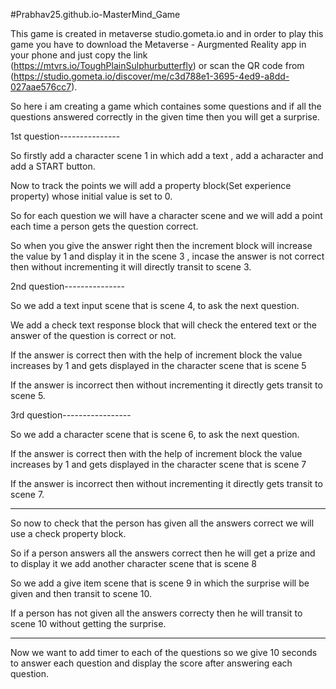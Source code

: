 

#Prabhav25.github.io-MasterMind_Game



This game is created in metaverse studio.gometa.io and in order to play this game you have to download the Metaverse - Aurgmented Reality app in your phone and just copy the link (https://mtvrs.io/ToughPlainSulphurbutterfly) or scan the QR code from (https://studio.gometa.io/discover/me/c3d788e1-3695-4ed9-a8dd-027aae576cc7).

So here i am creating a game which containes some questions and if all the questions answered correctly in the given time then you will get a surprise.


1st question---------------

So firstly add a character scene 1 in which add a text , add a acharacter and add a START button.

Now to track the points we will add a property block(Set experience property) whose initial value is set to 0.

So for each question we will have a character scene and we will add a point each time a person gets the question correct.

So when you give the answer right then the increment block will increase the value by 1 and display it in the scene 3 , incase the answer is not correct then without incrementing it will directly transit to scene 3.



2nd question---------------

So we add a text input scene that is scene 4, to ask the next question.

We add a check text response block that will check the entered text or the answer of the question is correct or not.

If the answer is correct then with the help of increment block the value increases by 1 and gets displayed in the character scene that is scene 5

If the answer is incorrect then without incrementing it directly gets transit to scene 5.



3rd question-----------------

So we add a character scene that is scene 6, to ask the next question.

If the answer is correct then with the help of increment block the value increases by 1 and gets displayed in the character scene that is scene 7

If the answer is incorrect then without incrementing it directly gets transit to scene 7.


-----------------------

So now to check that the person has given all the answers correct we will use a check property block.

So if a person answers all the answers correct then he will get a prize and to display it we add another character scene that is scene 8

So we add a give item scene that is scene 9 in which the surprise will be given and then transit to scene 10.

If a person has not given all the answers correcty then he will transit to scene 10 without getting the surprise.



-----------------------

Now we want to add timer to each of the questions so we give 10 seconds to answer each question and display the score after answering each question.


